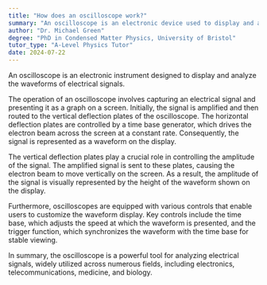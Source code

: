 ```yaml
---
title: "How does an oscilloscope work?"
summary: "An oscilloscope is an electronic device used to display and analyse waveforms of electrical signals."
author: "Dr. Michael Green"
degree: "PhD in Condensed Matter Physics, University of Bristol"
tutor_type: "A-Level Physics Tutor"
date: 2024-07-22
---
```


An oscilloscope is an electronic instrument designed to display and analyze the waveforms of electrical signals.

The operation of an oscilloscope involves capturing an electrical signal and presenting it as a graph on a screen. Initially, the signal is amplified and then routed to the vertical deflection plates of the oscilloscope. The horizontal deflection plates are controlled by a time base generator, which drives the electron beam across the screen at a constant rate. Consequently, the signal is represented as a waveform on the display.

The vertical deflection plates play a crucial role in controlling the amplitude of the signal. The amplified signal is sent to these plates, causing the electron beam to move vertically on the screen. As a result, the amplitude of the signal is visually represented by the height of the waveform shown on the display.

Furthermore, oscilloscopes are equipped with various controls that enable users to customize the waveform display. Key controls include the time base, which adjusts the speed at which the waveform is presented, and the trigger function, which synchronizes the waveform with the time base for stable viewing.

In summary, the oscilloscope is a powerful tool for analyzing electrical signals, widely utilized across numerous fields, including electronics, telecommunications, medicine, and biology.
    